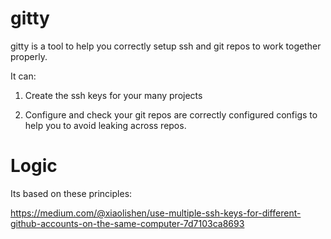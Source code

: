 # gitty

gitty is a tool to help you correctly setup ssh and git repos to work together properly.

It can:

1. Create the ssh keys for your many projects

2. Configure and check your git repos are correctly configured configs to help you to avoid leaking across repos. 

# Logic

Its based on these principles: 

https://medium.com/@xiaolishen/use-multiple-ssh-keys-for-different-github-accounts-on-the-same-computer-7d7103ca8693